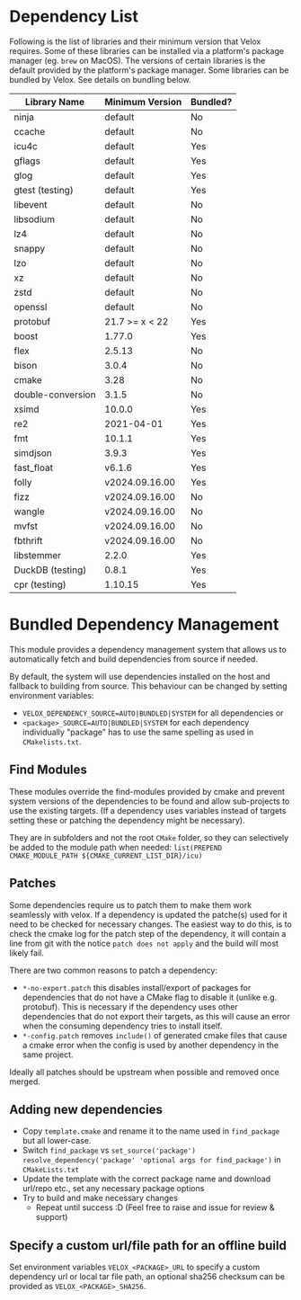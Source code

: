 # Dependency List
Following is the list of libraries and their minimum version
that Velox requires. Some of these libraries can be installed
via a platform's package manager (eg. `brew` on MacOS).
The versions of certain libraries is the default provided by
the platform's package manager. Some libraries can be bundled
by Velox. See details on bundling below.

| Library Name      | Minimum Version | Bundled? |
|-------------------|-----------------|----------|
| ninja             | default         | No       |
| ccache            | default         | No       |
| icu4c             | default         | Yes      |
| gflags            | default         | Yes      |
| glog              | default         | Yes      |
| gtest (testing)   | default         | Yes      |
| libevent          | default         | No       |
| libsodium         | default         | No       |
| lz4               | default         | No       |
| snappy            | default         | No       |
| lzo               | default         | No       |
| xz                | default         | No       |
| zstd              | default         | No       |
| openssl           | default         | No       |
| protobuf          | 21.7 >= x < 22  | Yes      |
| boost             | 1.77.0          | Yes      |
| flex              | 2.5.13          | No       |
| bison             | 3.0.4           | No       |
| cmake             | 3.28            | No       |
| double-conversion | 3.1.5           | No       |
| xsimd             | 10.0.0          | Yes      |
| re2               | 2021-04-01      | Yes      |
| fmt               | 10.1.1          | Yes      |
| simdjson          | 3.9.3           | Yes      |
| fast_float        | v6.1.6          | Yes      |
| folly             | v2024.09.16.00  | Yes      |
| fizz              | v2024.09.16.00  | No       |
| wangle            | v2024.09.16.00  | No       |
| mvfst             | v2024.09.16.00  | No       |
| fbthrift          | v2024.09.16.00  | No       |
| libstemmer        | 2.2.0           | Yes      |
| DuckDB (testing)  | 0.8.1           | Yes      |
| cpr (testing)     | 1.10.15         | Yes      |

# Bundled Dependency Management
This module provides a dependency management system that allows us to automatically fetch and build dependencies from source if needed.

By default, the system will use dependencies installed on the host and fallback to building from source. This behaviour can be changed by setting environment variables:

- `VELOX_DEPENDENCY_SOURCE=AUTO|BUNDLED|SYSTEM` for all dependencies or
- `<package>_SOURCE=AUTO|BUNDLED|SYSTEM`  for each dependency individually "package" has to use the same spelling as used in `CMakelists.txt`.

## Find<package> Modules
These modules override the find-modules provided by cmake and prevent system versions of the dependencies to be found and allow sub-projects to use the existing targets. (If a dependency uses variables instead of targets setting these or patching the dependency might be necessary).

They are in subfolders and not the root `CMake` folder, so they can selectively be added to the module path when needed:
`list(PREPEND CMAKE_MODULE_PATH ${CMAKE_CURRENT_LIST_DIR}/icu)`

## Patches
Some dependencies require us to patch them to make them work seamlessly with velox. If a dependency is updated the patche(s) used for it need to be checked for necessary changes. The easiest way to do this, is to check the cmake log for the patch step of the dependency, it will contain a line from git with the notice `patch does not apply` and the build will most likely fail.

There are two common reasons to patch a dependency:

- `*-no-export.patch` this disables install/export of packages for dependencies that do not have a CMake flag to disable it (unlike e.g. protobuf). This is necessary if the dependency uses other dependencies that do not export their targets, as this will cause an error when the consuming dependency tries to install itself.
- `*-config.patch` removes `include()` of generated cmake files that cause a cmake error when the config is used by another dependency in the same project.

Ideally all patches should be upstream when possible and removed once merged.

## Adding new dependencies

- Copy `template.cmake` and rename it to the name used in `find_package` but all lower-case.
- Switch `find_package` vs `set_source('package')` `resolve_dependency('package' 'optional args for find_package')` in `CMakeLists.txt`
- Update the template with the correct package name and download url/repo etc., set any necessary package options
- Try to build and make necessary changes
  - Repeat until success :D (Feel free to raise and issue for review & support)

## Specify a custom url/file path for an offline build

Set environment variables `VELOX_<PACKAGE>_URL` to specify a custom dependency url or local tar file path, an optional sha256 checksum can be provided as `VELOX_<PACKAGE>_SHA256`.
